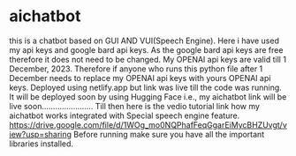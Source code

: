 # aichatbot
this is a chatbot based on GUI AND VUI(Speech Engine).
Here i have used my api keys and google bard api keys. As the google bard api keys are free therefore it does not need to be changed. My OPENAI api keys are valid till 1 December, 2023. Therefore if anyone who runs this python file after 1 December needs to replace my OPENAI api keys with yours OPENAI api keys.
Deployed using netlify.app but link was live till the code was running.
It will be deployed soon by using Hugging Face i.e., my aichatbot link will be live soon.......................
Till then here is the vedio tutorial link how my aichatbot works integrated with Special speech engine feature.
https://drive.google.com/file/d/1WOg_mo0NQPhafFeqGgarEiMycBHZUvgt/view?usp=sharing
Before running make sure you have all the important libraries installed.
